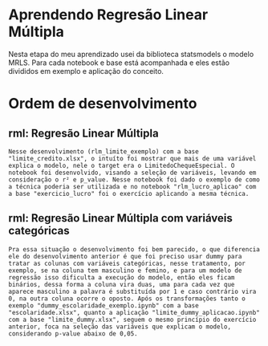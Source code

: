 # Aprendendo Regresão Linear Múltipla

Nesta etapa do meu aprendizado usei da biblioteca statsmodels o modelo MRLS.
Para cada notebook e base está acompanhada e eles estão divididos em exemplo e aplicação do conceito.

# Ordem de desenvolvimento
## rml: Regresão Linear Múltipla
    Nesse desenvolvimento (rlm_limite_exemplo) com a base "limite_credito.xlsx", o intuíto foi mostrar que mais de uma variável explica o modelo, nele o target era o LimitedoChequeEspecial. O notebook foi desenvolvido, visando a seleção de variáveis, levando em consideração o r² e p_value. Nesse notebook foi dado o exemplo de como a técnica poderia ser utilizada e no notebook "rlm_lucro_aplicao" com a base "exercicio_lucro" foi o exercício aplicando a mesma técnica.

## rml: Regresão Linear Múltipla com variáveis categóricas
    Pra essa situação o desenvolvimento foi bem parecido, o que diferencia ele do desenvolvimento anterior é que foi preciso usar dummy para tratar as colunas com variáveis categóricas, nesse tratamento, por exemplo, se na coluna tem masculino e femino, e para um modelo de regressão isso dificulta a execução do modelo, então eles ficam binários, dessa forma a coluna vira duas, uma para cada vez que aparece masculino a palavra é substituída por 1 e caso contrário vira 0, na outra coluna ocorre o oposto. Após os transformações tanto o exemplo "dummy_escolaridade_exemplo.ipynb" com a base "escolaridade.xlsx", quanto a aplicação "limite_dummy_aplicacao.ipynb" com a base "limite_dummy.xlsx", seguem o mesmo princípio do exercício anterior, foca na seleção das variáveis que explicam o modelo, considerando p-value abaixo de 0,05.